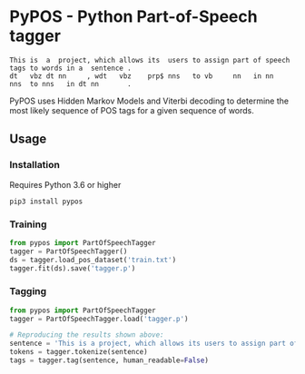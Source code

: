 # PyPOS - Python Part-of-Speech tagger

    This is  a  project, which allows its  users to assign part of speech tags to words in a  sentence .
    dt   vbz dt nn     , wdt   vbz    prp$ nns   to vb     nn   in nn     nns  to nns   in dt nn       .
    
PyPOS uses Hidden Markov Models and Viterbi decoding to determine the most likely sequence of POS tags for a given sequence of words.

## Usage

### Installation
Requires Python 3.6 or higher

    pip3 install pypos

### Training
```python
from pypos import PartOfSpeechTagger
tagger = PartOfSpeechTagger()
ds = tagger.load_pos_dataset('train.txt')
tagger.fit(ds).save('tagger.p')

```

### Tagging

```python
from pypos import PartOfSpeechTagger
tagger = PartOfSpeechTagger.load('tagger.p')

# Reproducing the results shown above:
sentence = 'This is a project, which allows its users to assign part of speech tags to words in a sentence.'
tokens = tagger.tokenize(sentence)
tags = tagger.tag(sentence, human_readable=False)
```
